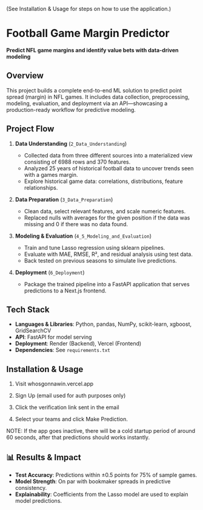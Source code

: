 (See Installation & Usage for steps on how to use the application.)

# Football Game Margin Predictor

**Predict NFL game margins and identify value bets with data-driven modeling**

## Overview
This project builds a complete end-to-end ML solution to predict point spread (margin) in NFL games. It includes data collection, preprocessing, modeling, evaluation, and deployment via an API—showcasing a production-ready workflow for predictive modeling.

## Project Flow
1. **Data Understanding** (`2_Data_Understanding`)   
   - Collected data from three different sources into a materialized view consisting of 6988 rows and 370 features.
   - Analyzed 25 years of historical football data to uncover trends seen with a games margin.
   - Explore historical game data: correlations, distributions, feature relationships.

3. **Data Preparation** (`3_Data_Preparation`)  
   - Clean data, select relevant features, and scale numeric features.
   - Replaced nulls with averages for the given position if the data was missing and 0 if there was no data found.

4. **Modeling & Evaluation** (`4_5_Modeling_and_Evaluation`)  
   - Train and tune Lasso regression using sklearn pipelines.  
   - Evaluate with MAE, RMSE, R², and residual analysis using test data.
   - Back tested on previous seasons to simulate live predictions.
   

5. **Deployment** (`6_Deployment`)  
   - Package the trained pipeline into a FastAPI application that serves predictions to a Next.js frontend.

## Tech Stack
- **Languages & Libraries**: Python, pandas, NumPy, scikit-learn, xgboost, GridSearchCV  
- **API**: FastAPI for model serving  
- **Deployment**: Render (Backend), Vercel (Frontend)  
- **Dependencies**: See `requirements.txt`

## Installation & Usage

1. Visit whosgonnawin.vercel.app

2. Sign Up (email used for auth purposes only)

3. Click the verification link sent in the email

4. Select your teams and click Make Prediction.


NOTE: If the app goes inactive, there will be a cold startup period of around 60 seconds, after that predictions should works instantly. 

## 📊 Results & Impact
- **Test Accuracy**: Predictions within ±0.5 points for 75% of sample games.  
- **Model Strength**: On par with bookmaker spreads in predictive consistency.  
- **Explainability**: Coefficients from the Lasso model are used to explain model predictions.
